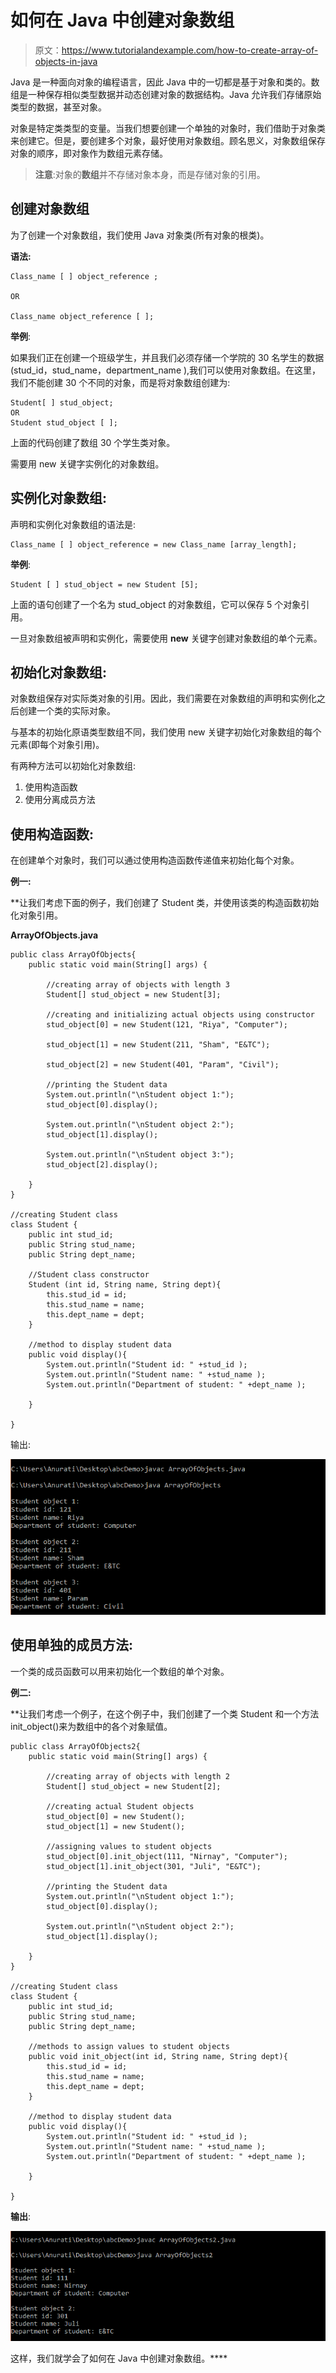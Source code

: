 # 如何在 Java 中创建对象数组

> 原文：<https://www.tutorialandexample.com/how-to-create-array-of-objects-in-java>

Java 是一种面向对象的编程语言，因此 Java 中的一切都是基于对象和类的。数组是一种保存相似类型数据并动态创建对象的数据结构。Java 允许我们存储原始类型的数据，甚至对象。

对象是特定类类型的变量。当我们想要创建一个单独的对象时，我们借助于对象类来创建它。但是，要创建多个对象，最好使用对象数组。顾名思义，对象数组保存对象的顺序，即对象作为数组元素存储。

> **注意**:对象的**数组**并不存储对象本身，而是存储对象的引用。

## 创建对象数组

为了创建一个对象数组，我们使用 Java 对象类(所有对象的根类)。

**语法:**

```
Class_name [ ] object_reference ;

OR

Class_name object_reference [ ];
```

**举例**:

如果我们正在创建一个班级学生，并且我们必须存储一个学院的 30 名学生的数据(stud_id，stud_name，department_name ),我们可以使用对象数组。在这里，我们不能创建 30 个不同的对象，而是将对象数组创建为:

```
Student[ ] stud_object;
OR
Student stud_object [ ];
```

上面的代码创建了数组 30 个学生类对象。

需要用 new 关键字实例化的对象数组。

## 实例化对象数组:

声明和实例化对象数组的语法是:

```
Class_name [ ] object_reference = new Class_name [array_length];
```

**举例**:

```
Student [ ] stud_object = new Student [5];
```

上面的语句创建了一个名为 stud_object 的对象数组，它可以保存 5 个对象引用。

一旦对象数组被声明和实例化，需要使用 **new** 关键字创建对象数组的单个元素。

## 初始化对象数组:

对象数组保存对实际类对象的引用。因此，我们需要在对象数组的声明和实例化之后创建一个类的实际对象。

与基本的初始化原语类型数组不同，我们使用 new 关键字初始化对象数组的每个元素(即每个对象引用)。

有两种方法可以初始化对象数组:

1.  使用构造函数
2.  使用分离成员方法

## 使用构造函数:

在创建单个对象时，我们可以通过使用构造函数传递值来初始化每个对象。

**例一:**

 **让我们考虑下面的例子，我们创建了 Student 类，并使用该类的构造函数初始化对象引用。

**ArrayOfObjects.java**

```
public class ArrayOfObjects{
	public static void main(String[] args) {

		//creating array of objects with length 3
		Student[] stud_object = new Student[3];

		//creating and initializing actual objects using constructor
		stud_object[0] = new Student(121, "Riya", "Computer");

		stud_object[1] = new Student(211, "Sham", "E&TC");

		stud_object[2] = new Student(401, "Param", "Civil");

		//printing the Student data
		System.out.println("\nStudent object 1:");
		stud_object[0].display();

		System.out.println("\nStudent object 2:");
		stud_object[1].display();

		System.out.println("\nStudent object 3:");
		stud_object[2].display();

	}
}

//creating Student class
class Student {
	public int stud_id;
	public String stud_name;
	public String dept_name;

	//Student class constructor
	Student (int id, String name, String dept){
		this.stud_id = id;
		this.stud_name = name;
		this.dept_name = dept;
	}

	//method to display student data
	public void display(){
		System.out.println("Student id: " +stud_id );
		System.out.println("Student name: " +stud_name );
		System.out.println("Department of student: " +dept_name );

	}

}
```

输出:

![How to create array of objects in Java](img/b5bd2ea05e20f686c5c492c59c10bf89.png)  

## 使用单独的成员方法:

一个类的成员函数可以用来初始化一个数组的单个对象。

**例二:**

 **让我们考虑一个例子，在这个例子中，我们创建了一个类 Student 和一个方法 init_object()来为数组中的各个对象赋值。

```
public class ArrayOfObjects2{
	public static void main(String[] args) {

		//creating array of objects with length 2
		Student[] stud_object = new Student[2];

		//creating actual Student objects 
		stud_object[0] = new Student();
		stud_object[1] = new Student();

		//assigning values to student objects
		stud_object[0].init_object(111, "Nirnay", "Computer");
		stud_object[1].init_object(301, "Juli", "E&TC");

		//printing the Student data
		System.out.println("\nStudent object 1:");
		stud_object[0].display();

		System.out.println("\nStudent object 2:");
		stud_object[1].display();

	}
}

//creating Student class
class Student {
	public int stud_id;
	public String stud_name;
	public String dept_name;

	//methods to assign values to student objects
	public void init_object(int id, String name, String dept){
		this.stud_id = id;
		this.stud_name = name;
		this.dept_name = dept;
	}

	//method to display student data
	public void display(){
		System.out.println("Student id: " +stud_id );
		System.out.println("Student name: " +stud_name );
		System.out.println("Department of student: " +dept_name );

	}

}
```

**输出**:

![How to create array of objects in Java](img/167ab0a2ba78cb9eaf9b77c906b98d11.png)  

这样，我们就学会了如何在 Java 中创建对象数组。****